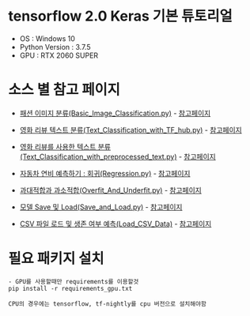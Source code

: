 # tensorflow 2.0 Keras 기본 튜토리얼

- OS : Windows 10
- Python Version : 3.7.5
- GPU : RTX 2060 SUPER 


# 소스 별 참고 페이지
- [패션 이미지 분류(Basic_Image_Classification.py)](https://github.com/parkjoohwan/Keras_basics/blob/master/ML_Basic/Basic_Image_Classification.py) - [참고페이지](https://www.tensorflow.org/tutorials/keras/classification?hl=ko)
- [영화 리뷰 텍스트 분류(Text_Classification_with_TF_hub.py)](https://github.com/parkjoohwan/Keras_basics/blob/master/ML_Basic/Text_Classification_with_TF_hub.py) - [참고페이지](https://www.tensorflow.org/tutorials/keras/text_classification_with_hub?hl=ko)
- [영화 리뷰를 사용한 텍스트 분류(Text_Classification_with_preprocessed_text.py)](https://github.com/parkjoohwan/Keras_basics/blob/master/ML_Basic/Text_Classification_with_preprocessed_text.py) - [참고페이지](https://www.tensorflow.org/tutorials/keras/text_classification?hl=ko)
- [자동차 연비 예측하기 : 회귀(Regression.py)](https://github.com/parkjoohwan/Keras_basics/blob/master/ML_Basic/Regression.py) - [참고페이지](https://www.tensorflow.org/tutorials/keras/regression?hl=ko)
- [과대적합과 과소적합(Overfit_And_Underfit.py)](https://github.com/parkjoohwan/Keras_basics/blob/master/ML_Basic/Overfit_And_Underfit.py) - [참고페이지](https://www.tensorflow.org/tutorials/keras/regression?hl=ko) 
- [모델 Save 및 Load(Save_and_Load.py)](https://github.com/parkjoohwan/Keras_basics/blob/master/ML_Basic/Save_and_Load.py) - [참고페이지](https://www.tensorflow.org/tutorials/keras/save_and_load?hl=ko)

- [CSV 파일 로드 및 생존 여부 예측(Load_CSV_Data)](https://github.com/parkjoohwan/Keras_basics/blob/master/Load_and_Preprocess_Data/Load_CSV_Data.py) - [참고페이지](https://www.tensorflow.org/tutorials/load_data/csv?hl=ko)

# 필요 패키지 설치

```
- GPU를 사용할때만 requirements를 이용할것
pip install -r requirements_gpu.txt
```

`CPU의 경우에는 tensorflow, tf-nightly를 cpu 버전으로 설치해야함`
